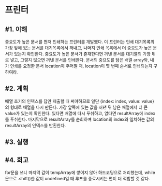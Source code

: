 프린터
====================

#1. 이해
------------------
중요도가 높은 문서를 먼저 인쇄하는 프린터를 개발했다. 이 프린터는 인쇄 대기목록의 가장 앞에 있는 문서를 대기목록에서 꺼내고, 나머지 인쇄 목록에서 더 중요도가 높은 문서가 있는지 확인한다. 중요도가 높은 문서가 존재한다면 꺼낸 문서를 대기열의 가장 뒤로 넣고, 그렇지 않으면 꺼낸 문서를 인쇄한다. 문서의 중요도를 담은 배열 array와, 내가 인쇄를 요청한 문서 location이 주어질 때, location이 몇 번째 순서로 인쇄되는지 구하여라.

#2. 계획
---------------
배열 초기의 인덱스를 답안 제출할 때 써야하므로 일단 {index: index, value: value}의 형태로 배열을 다시 만든다. 가장 앞쪽에 있는 값을 꺼낸 뒤 남은 배열에서 더 큰 value가 있는지 확인한다. 있다면 배열에 다시 푸쉬하고, 없다면 resultArray에 index를 푸쉬한다. 마지막으로 resultArray를 순회하며 location의 index와 일치하는 값의 resultArray의 인덱스를 반환한다.

#3. 실행
-----------------

#4. 회고
-----------------
for문을 쓰니 마지막 값이 tempArray에 쌓이지 않아 하드코딩으로 처리했는데, while문으로 .shift()한 값이 undefined일 때 루프를 종료시키는 편이 더 적합할 것 같다.